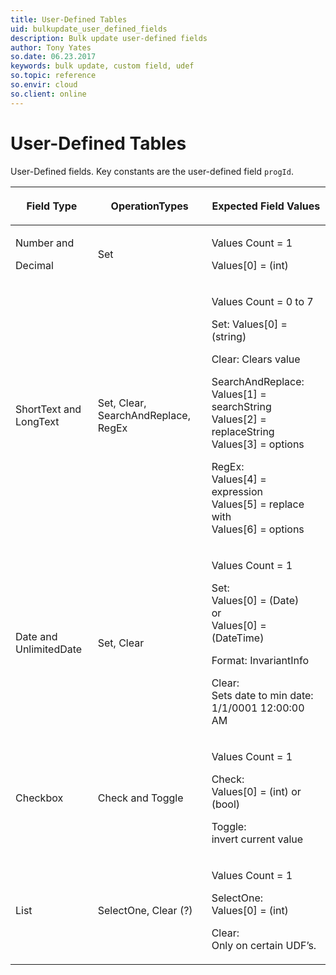 ```yaml
---
title: User-Defined Tables
uid: bulkupdate_user_defined_fields
description: Bulk update user-defined fields
author: Tony Yates
so.date: 06.23.2017
keywords: bulk update, custom field, udef
so.topic: reference
so.envir: cloud
so.client: online
---
```


# User-Defined Tables

User-Defined fields. Key constants are the user-defined field `progId`.

<table>
    <title>User-Defined Fields</title>
    <thead>
        <tr>
            <th>
                <p>Field Type</p>
            </th>
            <th>
                <p>OperationTypes</p>
            </th>
            <th>
                <p>Expected Field Values</p>
            </th>
        </tr>
    </thead>
    <tbody>
        <tr>
            <td>
                <p>Number and</p>
                <p>Decimal</p>
            </td>
            <td>
                <p>Set</p>
            </td>
            <td>
                <p>Values Count = 1</p>
                <p>Values[0] = (int)</p>
            </td>
        </tr>
        <tr>
            <td>
                <p>ShortText and LongText</p>
            </td>
            <td>
                <p>Set, Clear, SearchAndReplace, RegEx</p>
            </td>
            <td>
                <p>Values Count = 0 to 7</p>
                <p>Set: Values[0] = (string)</p>
                <p>Clear: Clears value</p>
                <p>SearchAndReplace:<br>Values[1] = searchString<br>Values[2] = replaceString<br>Values[3] = options</p>
                <p>RegEx:<br>Values[4] = expression<br>Values[5] = replace with<br>Values[6] = options</p>
            </td>
        </tr>
        <tr>
            <td>
                <p>Date and UnlimitedDate</p>
            </td>
            <td>
                <p>Set, Clear</p>
            </td>
            <td>
                <p>Values Count = 1</p>
                <p>Set:<br>Values[0] = (Date)<br>or<br>Values[0] = (DateTime)</p>
                <p>Format: InvariantInfo</p>
                <p>Clear: <br>Sets date to min date: 1/1/0001 12:00:00 AM</p>
            </td>
        </tr>
        <tr>
            <td>
                <p>Checkbox</p>
            </td>
            <td>
                <p>Check and Toggle</p>
            </td>
            <td>
                <p>Values Count = 1</p>
                <p>Check:<br>Values[0] = (int) or (bool)</p>
                <p>Toggle:<br>invert current value</p>
            </td>
        </tr>
        <tr>
            <td>
                <p>List</p>
            </td>
            <td>
                <p>SelectOne, Clear (?)</p>
            </td>
            <td>
                <p>Values Count = 1</p>
                <p>SelectOne:<br>Values[0] = (int)</p>
                <p>Clear:<br>Only on certain UDF&rsquo;s.</p>
            </td>
        </tr>
    </tbody>
</table>

